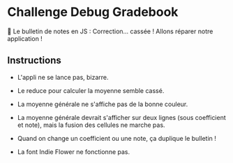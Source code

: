 # Challenge Debug Gradebook

:memo: Le bulletin de notes en JS : Correction… cassée !
Allons réparer notre application !

## Instructions

* L'appli ne se lance pas, bizarre.

* Le reduce pour calculer la moyenne semble cassé.

* La moyenne générale ne s'affiche pas de la bonne couleur.

* La moyenne générale devrait s'afficher sur deux lignes (sous coefficient et note), mais la fusion des cellules ne marche pas.

* Quand on change un coefficient ou une note, ça duplique le bulletin !

* La font Indie Flower ne fonctionne pas.
